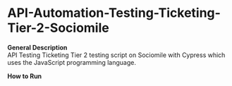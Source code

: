 # API-Automation-Testing-Ticketing-Tier-2-Sociomile

**General Description**  
API Testing Ticketing Tier 2 testing script on Sociomile with Cypress which uses the JavaScript programming language.

**How to Run**  
